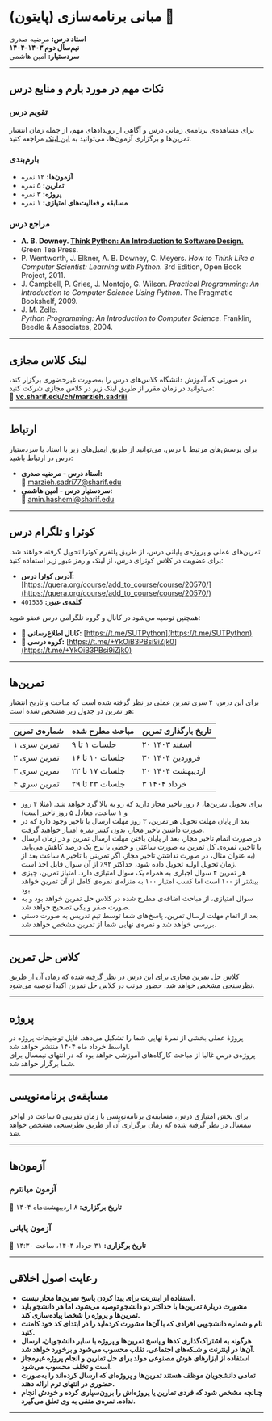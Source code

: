 # مبانی برنامه‌سازی‌ (پایتون) 🐍

**استاد درس:** مرضیه صدری  
**نیم‌سال دوم ۱۴۰۳-۱۴۰۴**  
**سردستیار:** امین هاشمی  

---

## نکات مهم در مورد بارم و منابع درس

### تقویم درس  
برای مشاهده‌ی برنامه‌ی زمانی درس و آگاهی از رویدادهای مهم، از جمله زمان انتشار تمرین‌ها و برگزاری آزمون‌ها، می‌توانید به [این لینک](https://docs.google.com/spreadsheets/d/1aF0nWpKDbymYoTfNhcps37GYJFGoEtssV3irKo2F5GE/edit?usp=sharing) مراجعه کنید.

### بارم‌بندی  
- **آزمون‌ها:** ۱۲ نمره  
- **تمارین:** ۵ نمره  
- **پروژه:** ۳ نمره  
- **مسابقه و فعالیت‌های امتیازی:** ۱ نمره  

### مراجع درس  
- **A. B. Downey. [Think Python: An Introduction to Software Design.](https://allendowney.github.io/ThinkPython/)** Green Tea Press.  
- P. Wentworth, J. Elkner, A. B. Downey, C. Meyers.
  *How to Think Like a Computer Scientist: Learning with Python.* 3rd Edition, Open Book Project, 2011.  
- J. Campbell, P. Gries, J. Montojo, G. Wilson.
  *Practical Programming: An Introduction to Computer Science Using Python.* The Pragmatic Bookshelf, 2009.  
- J. M. Zelle.  
  *Python Programming: An Introduction to Computer Science.* Franklin, Beedle & Associates, 2004.  


---

## لینک کلاس مجازی  
در صورتی که آموزش دانشگاه کلاس‌های درس را به‌صورت غیرحضوری برگزار کند، می‌توانید در زمان مقرر از طریق لینک زیر در کلاس مجازی شرکت کنید:  
🔗 **[vc.sharif.edu/ch/marzieh.sadriii](https://vc.sharif.edu/ch/marzieh.sadriii)**  

---

## ارتباط  
برای پرسش‌های مرتبط با درس، می‌توانید از طریق ایمیل‌های زیر با استاد یا سردستیار درس در ارتباط باشید:

- **استاد درس - مرضیه صدری:**  
  📧 [marzieh.sadri77@sharif.edu](mailto:marzieh.sadri77@sharif.edu?subject=FPP14032::)  
- **سردستیار درس - امین هاشمی:**  
  📧 [amin.hashemi@sharif.edu](mailto:amin.hashemi@sharif.edu?subject=FPP14032::)  

---

## کوئرا و تلگرام درس  
تمرین‌های عملی و پروژه‌ی پایانی درس، از طریق پلتفرم کوئرا تحویل گرفته‌ خواهند شد. برای عضویت در کلاس کوئرای درس، از لینک و رمز عبور زیر استفاده کنید:  

- **آدرس کوئرا درس:** [https://quera.org/course/add_to_course/course/20570/](https://quera.org/course/add_to_course/course/20570/)  
- **کلمه‌ی عبور:** `401535`  

همچنین توصیه می‌شود در کانال و گروه تلگرامی درس عضو شوید:  

- **📢 کانال اطلاع‌رسانی:** [https://t.me/SUTPython](https://t.me/SUTPython)  
- **💬 گروه درسی:** [https://t.me/+YkOiB3PBsi9iZjk0](https://t.me/+YkOiB3PBsi9iZjk0)  

---

## تمرین‌ها  
برای این درس، ۴ سری تمرین عملی در نظر گرفته شده است که مباحث و تاریخ انتشار هر تمرین در جدول زیر مشخص شده است:

| شماره‌ی تمرین | مباحث مطرح شده | تاریخ بارگذاری تمرین |
|--------------|--------------|---------------------|
| تمرین‌ سری ۱ | جلسات ۱ تا ۹ | ۲۰ اسفند ۱۴۰۳ |
| تمرین‌ سری ۲ | جلسات ۱۰ تا ۱۶ | ۳۰ فروردین ۱۴۰۴ |
| تمرین‌ سری ۳ | جلسات ۱۷ تا ۲۲ | ۲۰ اردیبهشت ۱۴۰۴ |
| تمرین‌ سری ۴ | جلسات ۲۳ تا ۲۹ | ۳ خرداد ۱۴۰۴ |


- برای تحویل تمرین‌ها، ۶ روز تاخیر مجاز دارید که رو به بالا گرد خواهد شد. (مثلا ۴ روز و ۱ ساعت، معادل ۵ روز تاخیر است)
- بعد از پایان مهلت تحویل هر تمرین، ۳ روز مهلت ارسال با تاخیر وجود دارد که در صورت داشتن تاخیر مجاز، بدون کسر نمره امتیاز خواهید گرفت.
- در صورت اتمام تاخیر مجاز، بعد از پایان یافتن مهلت ارسال تمرین و در زمان ارسال با تاخیر، نمره‌ی کل تمرین به صورت ساعتی و خطی با نرخ یک درصد کاهش می‌یابد. (به عنوان مثال، در صورت نداشتن تاخیر مجاز، اگر تمرینی با تاخیر ۸ ساعت بعد از زمان تحویل اولیه تحویل داده شود، حداکثر ۹۲٪ از آن سوال قابل اخذ است.
- هر تمرین ۴ سوال اجباری به همراه یک سوال امتیازی دارد. امتیاز تمرین، چیزی بیشتر از ۱۰۰ است اما کسب امتیاز ۱۰۰ به منزله‌ی نمره‌ی کامل از آن تمرین خواهد بود.
- سوال امتیازی، از مباحث اضافه‌ی مطرح شده در کلاس حل تمرین خواهد بود و به صورت صفر و یکی تصحیح خواهد شد.
- بعد از اتمام مهلت ارسال تمرین، پاسخ‌های شما توسط تیم تدریس به صورت دستی بررسی خواهد شد و نمره‌ی نهایی شما از تمرین مشخص خواهد شد.
---

## کلاس حل تمرین  
کلاس حل تمرین مجازی برای این درس در نظر گرفته شده که زمان آن از طریق نظرسنجی مشخص خواهد شد. حضور مرتب در کلاس حل تمرین اکیدا توصیه می‌شود.

---

## پروژه  
پروژهٔ عملی بخشی از نمرهٔ نهایی شما را تشکیل می‌دهد. فایل توضیحات پروژه در اواسط خرداد ماه ۱۴۰۴ منتشر خواهد شد.  
پروژه‌ی درس غالبا از مباحث کارگاه‌های آموزشی خواهد بود که در انتهای نیمسال برای شما برگزار خواهد شد.

---

## مسابقه‌ی برنامه‌نویسی  
برای بخش امتیازی درس، مسابقه‌ی برنامه‌نویسی با زمان تقریبی ۵ ساعت در اواخر نیمسال در نظر گرفته شده که زمان برگزاری آن از طریق نظرسنجی مشخص خواهد شد.

---

## آزمون‌ها  
### آزمون میانترم  
📅 **تاریخ برگزاری:** ۸ اردیبهشت‌ماه ۱۴۰۴  

### آزمون پایانی  
📅 **تاریخ برگزاری:** ۳۱ خرداد ۱۴۰۴، ساعت ۱۴:۳۰  

---

## رعایت اصول اخلاقی  
- **استفاده از اینترنت برای پیدا کردن پاسخ تمرین‌ها مجاز نیست.**  
- **مشورت دربارهٔ تمرین‌ها با حداکثر دو دانشجو توصیه می‌شود، اما هر دانشجو باید تمرین‌ها و پروژه را شخصا پیاده‌سازی کند.**  
- **نام و شماره دانشجویی افرادی که با آن‌ها مشورت کرده‌اید را در ابتدای کد خود کامنت کنید.**  
- **هرگونه به اشتراک‌گذاری کد‌ها و پاسخ تمرین‌ها و پروژه با سایر دانشجویان، ارسال آن‌ها در اینترنت و شبکه‌های اجتماعی، تقلب محسوب می‌شود و برخورد خواهد شد.**  
- **استفاده از ابزارهای هوش مصنوعی مولد برای حل تمارین و انجام پروژه غیرمجاز است و تخلف محسوب می‌شود.**  
- **تمامی دانشجویان موظف هستند تمرین‌ها و پروژه‌ای که ارسال کرده‌‌اند را به‌صورت حضوری در انتهای ترم ارائه دهند.**  
- **چنانچه مشخص شود که فردی تمارین یا پروژه‌اش را برون‌سپاری کرده و خودش انجام نداده، نمره‌ی منفی به وی تعلق می‌گیرد.**  

---

